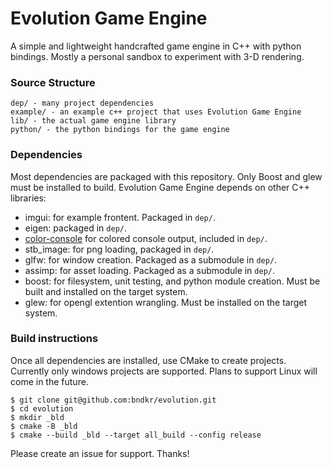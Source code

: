 # Evolution Game Engine

A simple and lightweight handcrafted game engine in C++ with python bindings. 
Mostly a personal sandbox to experiment with 3-D rendering.

### Source Structure
```
dep/ - many project dependencies
example/ - an example c++ project that uses Evolution Game Engine
lib/ - the actual game engine library
python/ - the python bindings for the game engine
```

### Dependencies
Most dependencies are packaged with this repository.
Only Boost and glew must be installed to build.
Evolution Game Engine depends on other C++ libraries:
 - imgui: for example frontent. Packaged in `dep/`.
 - eigen: packaged in `dep/`.
 - [color-console](https://github.com/aafulei/color-console) for colored console output, included in `dep/`.
 - stb_image: for png loading, packaged in `dep/`.
 - glfw: for window creation. Packaged as a submodule in `dep/`.
 - assimp: for asset loading. Packaged as a submodule in `dep/`.
 - boost: for filesystem, unit testing, and python module creation. Must be built and installed on the target system.
 - glew: for opengl extention wrangling. Must be installed on the target system.

### Build instructions
Once all dependencies are installed, use CMake to create projects. Currently only windows projects are supported. Plans
to support Linux will come in the future.
```
$ git clone git@github.com:bndkr/evolution.git
$ cd evolution
$ mkdir _bld
$ cmake -B _bld
$ cmake --build _bld --target all_build --config release
```

Please create an issue for support. Thanks!
